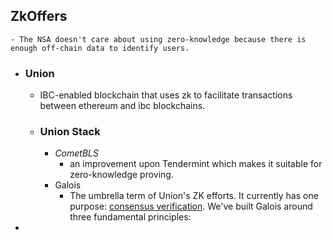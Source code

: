 ## ZkOffers
	- The NSA doesn't care about using zero-knowledge because there is enough off-chain data to identify users.
- ### Union
	- IBC-enabled blockchain that uses zk to facilitate transactions between ethereum and ibc blockchains.
	- ### Union Stack
		- *CometBLS*
			- an improvement upon Tendermint which makes it suitable for zero-knowledge proving.
		- Galois
			- The umbrella term of Union's ZK efforts. It currently has one purpose: [consensus verification](https://docs.union.build/concepts/consensus-verification). We've built Galois around three fundamental principles:
-